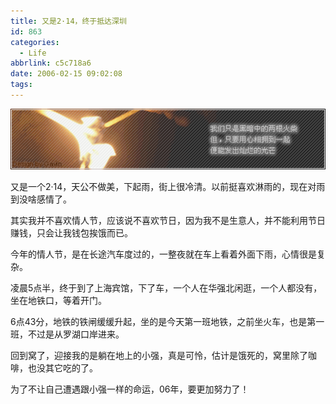 ```yaml
---
title: 又是2·14，终于抵达深圳
id: 863
categories:
  - Life
abbrlink: c5c718a6
date: 2006-02-15 09:02:08
tags:
---
```


![](/images/2006/02/15_2006-2-218840763_12711.gif)

又是一个2&middot;14，天公不做美，下起雨，街上很冷清。以前挺喜欢淋雨的，现在对雨到没啥感情了。

其实我并不喜欢情人节，应该说不喜欢节日，因为我不是生意人，并不能利用节日赚钱，只会让我钱包挨饿而已。

今年的情人节，是在长途汽车度过的，一整夜就在车上看着外面下雨，心情很是复杂。

凌晨5点半，终于到了上海宾馆，下了车，一个人在华强北闲逛，一个人都没有，坐在地铁口，等着开门。

6点43分，地铁的铁闸缓缓升起，坐的是今天第一班地铁，之前坐火车，也是第一班，不过是从罗湖口岸进来。

回到窝了，迎接我的是躺在地上的小强，真是可怜，估计是饿死的，窝里除了咖啡，也没其它吃的了。

为了不让自己遭遇跟小强一样的命运，06年，要更加努力了！